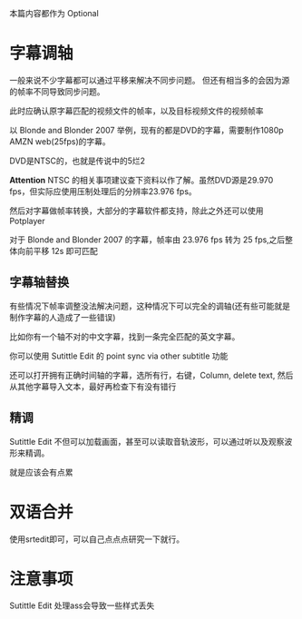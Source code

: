 本篇内容都作为 Optional
# 字幕调轴
一般来说不少字幕都可以通过平移来解决不同步问题。
但还有相当多的会因为源的帧率不同导致同步问题。

此时应确认原字幕匹配的视频文件的帧率，以及目标视频文件的视频帧率

以 Blonde and Blonder 2007 举例，现有的都是DVD的字幕，需要制作1080p AMZN web(25fps)的字幕。

DVD是NTSC的，也就是传说中的5烂2

**Attention** NTSC 的相关事项建议查下资料以作了解。虽然DVD源是29.970 fps，但实际应使用压制处理后的分辨率23.976 fps。

然后对字幕做帧率转换，大部分的字幕软件都支持，除此之外还可以使用Potplayer

对于 Blonde and Blonder 2007 的字幕，帧率由 23.976 fps 转为 25 fps,之后整体向前平移 12s 即可匹配

## 字幕轴替换
有些情况下帧率调整没法解决问题，这种情况下可以完全的调轴(还有些可能就是制作字幕的人造成了一些错误)

比如你有一个轴不对的中文字幕，找到一条完全匹配的英文字幕。

你可以使用 Sutittle Edit 的 point sync via other subtitle 功能

还可以打开拥有正确时间轴的字幕，选所有行，右键，Column, delete text, 然后从其他字幕导入文本，最好再检查下有没有错行

## 精调
Sutittle Edit 不但可以加载画面，甚至可以读取音轨波形，可以通过听以及观察波形来精调。

就是应该会有点累

# 双语合并
使用srtedit即可，可以自己点点点研究一下就行。

# 注意事项
Sutittle Edit 处理ass会导致一些样式丢失
